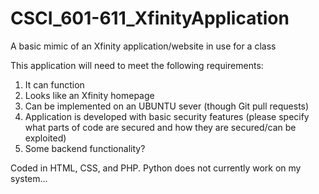 # CSCI_601-611_XfinityApplication
A basic mimic of an Xfinity application/website in use for a class

This application will need to meet the following requirements:
1. It can function
2. Looks like an Xfinity homepage
3. Can be implemented on an UBUNTU sever (though Git pull requests)
4. Application is developed with basic security features (please specify    what parts of code are secured and how they are secured/can be exploited)
5. Some backend functionality? 

Coded in HTML, CSS, and PHP. Python does not currently work on my system...
